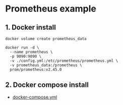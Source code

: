 # Prometheus example

## 1. Docker install

```shell
docker volume create prometheus_data

docker run -d \
  --name prometheus \
  -p 9090:9090 \
  -v ./config.yml:/etc/prometheus/prometheus.yml \
  -v prometheus_data:/prometheus \
  prom/prometheus:v2.45.0
```

## 2. Docker compose install

* [docker-compose.yml](docker-compose.yml)
